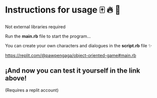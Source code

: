 #  Instructions for usage 🀄 🔥 🌸

Not external libraries required

Run the **main.rb** file to start the program...

You can create your own characters and dialogues in the **script.rb** file ✨

https://replit.com/@pawpengaga/object-oriented-game#main.rb
## ¡And now you can test it yourself in the link above!
(Requires a replit account)
